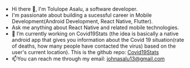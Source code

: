 



- Hi there 👋, I'm Tolulope Asalu, a software developer.
- I'm passionate about building a sucessful career in Mobile Development(Android Development, React Native, Flutter).
- Ask me anything about React Native and related mobile technologies. 
- 🌱 I’m currently working on Covid19Stats (the idea is basically a native android app that gives you information about the Covid 19 situation(rate of deaths, how many people have contacted the virus) based on the user's current location). This is the github repo: [Covid19Stats](https://github.com/toluasalu/Covid19Stats)
- 📫You can reach me through my email: [johnasalu13@gmail.com](johnasalu13@gmail.com)


